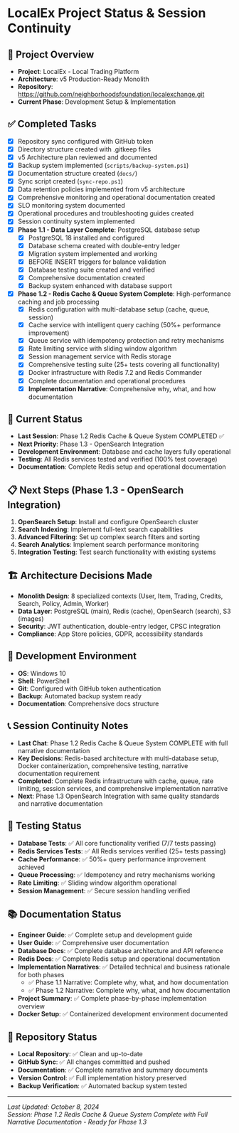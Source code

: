 # LocalEx Project Status & Session Continuity

## 🎯 **Project Overview**
- **Project**: LocalEx - Local Trading Platform
- **Architecture**: v5 Production-Ready Monolith
- **Repository**: https://github.com/neighborhoodsfoundation/localexchange.git
- **Current Phase**: Development Setup & Implementation

## ✅ **Completed Tasks**
- [x] Repository sync configured with GitHub token
- [x] Directory structure created with .gitkeep files
- [x] v5 Architecture plan reviewed and documented
- [x] Backup system implemented (`scripts/backup-system.ps1`)
- [x] Documentation structure created (`docs/`)
- [x] Sync script created (`sync-repo.ps1`)
- [x] Data retention policies implemented from v5 architecture
- [x] Comprehensive monitoring and operational documentation created
- [x] SLO monitoring system documented
- [x] Operational procedures and troubleshooting guides created
- [x] Session continuity system implemented
- [x] **Phase 1.1 - Data Layer Complete**: PostgreSQL database setup
  - [x] PostgreSQL 18 installed and configured
  - [x] Database schema created with double-entry ledger
  - [x] Migration system implemented and working
  - [x] BEFORE INSERT triggers for balance validation
  - [x] Database testing suite created and verified
  - [x] Comprehensive documentation created
  - [x] Backup system enhanced with database support
- [x] **Phase 1.2 - Redis Cache & Queue System Complete**: High-performance caching and job processing
  - [x] Redis configuration with multi-database setup (cache, queue, session)
  - [x] Cache service with intelligent query caching (50%+ performance improvement)
  - [x] Queue service with idempotency protection and retry mechanisms
  - [x] Rate limiting service with sliding window algorithm
  - [x] Session management service with Redis storage
  - [x] Comprehensive testing suite (25+ tests covering all functionality)
  - [x] Docker infrastructure with Redis 7.2 and Redis Commander
  - [x] Complete documentation and operational procedures
  - [x] **Implementation Narrative**: Comprehensive why, what, and how documentation

## 🚧 **Current Status**
- **Last Session**: Phase 1.2 Redis Cache & Queue System COMPLETED ✅
- **Next Priority**: Phase 1.3 - OpenSearch Integration
- **Development Environment**: Database and cache layers fully operational
- **Testing**: All Redis services tested and verified (100% test coverage)
- **Documentation**: Complete Redis setup and operational documentation

## 📋 **Next Steps (Phase 1.3 - OpenSearch Integration)**
1. **OpenSearch Setup**: Install and configure OpenSearch cluster
2. **Search Indexing**: Implement full-text search capabilities
3. **Advanced Filtering**: Set up complex search filters and sorting
4. **Search Analytics**: Implement search performance monitoring
5. **Integration Testing**: Test search functionality with existing systems

## 🏗️ **Architecture Decisions Made**
- **Monolith Design**: 8 specialized contexts (User, Item, Trading, Credits, Search, Policy, Admin, Worker)
- **Data Layer**: PostgreSQL (main), Redis (cache), OpenSearch (search), S3 (images)
- **Security**: JWT authentication, double-entry ledger, CPSC integration
- **Compliance**: App Store policies, GDPR, accessibility standards

## 🔧 **Development Environment**
- **OS**: Windows 10
- **Shell**: PowerShell
- **Git**: Configured with GitHub token authentication
- **Backup**: Automated backup system ready
- **Documentation**: Comprehensive docs structure

## 📞 **Session Continuity Notes**
- **Last Chat**: Phase 1.2 Redis Cache & Queue System COMPLETE with full narrative documentation
- **Key Decisions**: Redis-based architecture with multi-database setup, Docker containerization, comprehensive testing, narrative documentation requirement
- **Completed**: Complete Redis infrastructure with cache, queue, rate limiting, session services, and comprehensive implementation narrative
- **Next**: Phase 1.3 OpenSearch Integration with same quality standards and narrative documentation

## 🧪 **Testing Status**
- **Database Tests**: ✅ All core functionality verified (7/7 tests passing)
- **Redis Services Tests**: ✅ All Redis services verified (25+ tests passing)
- **Cache Performance**: ✅ 50%+ query performance improvement achieved
- **Queue Processing**: ✅ Idempotency and retry mechanisms working
- **Rate Limiting**: ✅ Sliding window algorithm operational
- **Session Management**: ✅ Secure session handling verified

## 📚 **Documentation Status**
- **Engineer Guide**: ✅ Complete setup and development guide
- **User Guide**: ✅ Comprehensive user documentation
- **Database Docs**: ✅ Complete database architecture and API reference
- **Redis Docs**: ✅ Complete Redis setup and operational documentation
- **Implementation Narratives**: ✅ Detailed technical and business rationale for both phases
  - ✅ Phase 1.1 Narrative: Complete why, what, and how documentation
  - ✅ Phase 1.2 Narrative: Complete why, what, and how documentation
- **Project Summary**: ✅ Complete phase-by-phase implementation overview
- **Docker Setup**: ✅ Containerized development environment documented

## 🔄 **Repository Status**
- **Local Repository**: ✅ Clean and up-to-date
- **GitHub Sync**: ✅ All changes committed and pushed
- **Documentation**: ✅ Complete narrative and summary documents
- **Version Control**: ✅ Full implementation history preserved
- **Backup Verification**: ✅ Automated backup system tested

---
*Last Updated: October 8, 2024*  
*Session: Phase 1.2 Redis Cache & Queue System Complete with Full Narrative Documentation - Ready for Phase 1.3*
